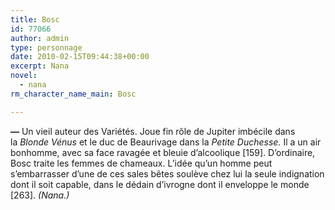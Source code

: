 ```yaml
---
title: Bosc
id: 77066
author: admin
type: personnage
date: 2010-02-15T09:44:38+00:00
excerpt: Nana
novel:
  - nana
rm_character_name_main: Bosc

---
```

**—** Un vieil auteur des Variétés. Joue fin rôle de Jupiter imbécile dans la _Blonde Vénus_ et le duc de Beaurivage dans la _Petite Duchesse._ Il a un air bonhomme, avec sa face ravagée et bleuie d&rsquo;alcoolique [159]. D&rsquo;ordinaire, Bosc traite les femmes de chameaux. L&rsquo;idée qu&rsquo;un homme peut s&rsquo;embarrasser d&rsquo;une de ces sales bêtes soulève chez lui la seule indignation dont il soit capable, dans le dédain d&rsquo;ivrogne dont il enveloppe le monde [263]. _(Nana.)_